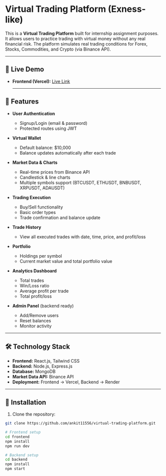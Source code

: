 # Virtual Trading Platform (Exness-like)

This is a **Virtual Trading Platform** built for internship assignment purposes. It allows users to practice trading with virtual money without any real financial risk. The platform simulates real trading conditions for Forex, Stocks, Commodities, and Crypto (via Binance API).

---

## 🚀 Live Demo

- **Frontend (Vercel):** [Live Link](https://virtual-trading-platform-ruby.vercel.app)

  ---

## 🌟 Features

- **User Authentication**
  - Signup/Login (email & password)
  - Protected routes using JWT

- **Virtual Wallet**
  - Default balance: $10,000
  - Balance updates automatically after each trade

- **Market Data & Charts**
  - Real-time prices from Binance API
  - Candlestick & line charts
  - Multiple symbols support (BTCUSDT, ETHUSDT, BNBUSDT, XRPUSDT, ADAUSDT)

- **Trading Execution**
  - Buy/Sell functionality
  - Basic order types
  - Trade confirmation and balance update

- **Trade History**
  - View all executed trades with date, time, price, and profit/loss

- **Portfolio**
  - Holdings per symbol
  - Current market value and total portfolio value

- **Analytics Dashboard**
  - Total trades
  - Win/Loss ratio
  - Average profit per trade
  - Total profit/loss

- **Admin Panel** (backend ready)
  - Add/Remove users
  - Reset balances
  - Monitor activity

---

## 🛠️ Technology Stack

- **Frontend:** React.js, Tailwind CSS  
- **Backend:** Node.js, Express.js  
- **Database:** MongoDB  
- **Market Data API:** Binance API  
- **Deployment:** Frontend → Vercel, Backend → Render

---

## 🚀 Installation

1. Clone the repository:

```bash
git clone https://github.com/ankit11556/virtual-trading-platform.git

# Frontend setup
cd frontend
npm install
npm run dev

# Backend setup
cd backend
npm install
npm start
